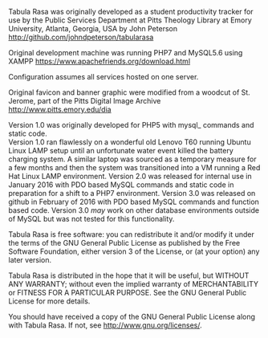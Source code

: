 Tabula Rasa was originally developed as a student productivity tracker
for use by the Public Services Department at Pitts Theology Library
at Emory University, Atlanta, Georgia, USA by John Peterson
http://github.com/johndpeterson/tabularasa

Original development machine was running PHP7 and MySQL5.6 
using XAMPP https://www.apachefriends.org/download.html

Configuration assumes all services hosted on one server.

Original favicon and banner graphic were modified from a woodcut of St. Jerome, part of 
the Pitts Digital Image Archive http://www.pitts.emory.edu/dia

Version 1.0 was originally developed for PHP5 with mysql_ commands and static code.  
Version 1.0 ran flawlessly on a wonderful old Lenovo T60 running Ubuntu Linux LAMP setup 
until an unfortunate water event killed the battery charging system.
A similar laptop was sourced as a temporary measure for a few months and then the system 
was transitioned into a VM running a Red Hat Linux LAMP environment.
Version 2.0 was released for internal use in January 2016 with PDO based MySQL commands 
and static code in preparation for a shift to a PHP7 environment.
Version 3.0 was released on github in February of 2016 with PDO based MySQL commands 
and function based code. Version 3.0 _may_ work on other database environments outside 
of MySQL but was not tested for this functionality.

Tabula Rasa is free software: you can redistribute it and/or modify
it under the terms of the GNU General Public License as published by
the Free Software Foundation, either version 3 of the License, or
(at your option) any later version.

Tabula Rasa is distributed in the hope that it will be useful,
but WITHOUT ANY WARRANTY; without even the implied warranty of
MERCHANTABILITY or FITNESS FOR A PARTICULAR PURPOSE.  See the
GNU General Public License for more details.

You should have received a copy of the GNU General Public License
along with Tabula Rasa.  If not, see <http://www.gnu.org/licenses/>.